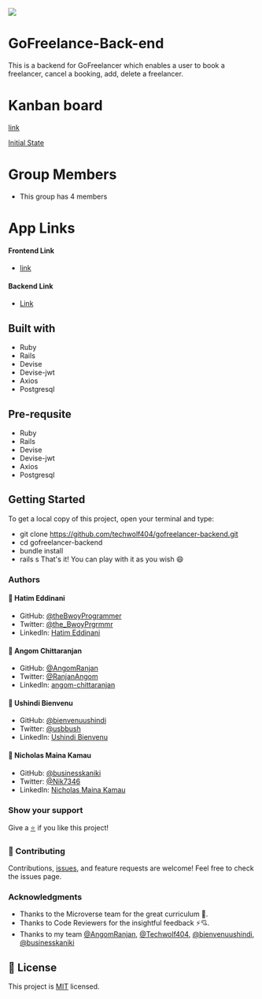 [![](https://img.shields.io/badge/Four-Micronauts-blue)](https://github.com/AngomRanjan)

# GoFreelance-Back-end

This is a backend for GoFreelancer which enables a user to book a freelancer, cancel a booking, add, delete a freelancer.
# Kanban board

[link](https://github.com/users/bienvenuushindi/projects/3)

[Initial State](https://user-images.githubusercontent.com/26736582/205078094-ae3ac4b5-d300-457e-9378-cb8fe10c9e85.gif)
# Group Members
- This group has 4 members 
# App Links
#### Frontend Link
- [link](https://github.com/bienvenuushindi/booking-app)
#### Backend Link
- [Link](https://github.com/techwolf404/gofreelancer-backend)

## Built with
  - Ruby
  - Rails
  - Devise
  - Devise-jwt
  - Axios
  - Postgresql

## Pre-requsite
  - Ruby
  - Rails
  - Devise
  - Devise-jwt
  - Axios
  - Postgresql

## Getting Started
 To get a local copy of this project, open your terminal and type:
  - git clone https://github.com/techwolf404/gofreelancer-backend.git
  - cd gofreelancer-backend
  - bundle install
  - rails s
 That's it! You can play with it as you wish 😄
 
### Authors

#### 👤 Hatim Eddinani

- GitHub: [@theBwoyProgrammer](https://github.com/theBwoyProgrammer)
- Twitter: [@the_BwoyPrgrmmr](https://twitter.com/the_BwoyPrgrmmr)
- LinkedIn: [Hatim Eddinani](https://www.linkedin.com/in/hatimdev/)

#### 👤 Angom Chittaranjan

- GitHub: [@AngomRanjan](https://github.com/AngomRanjan)
- Twitter: [@RanjanAngom](https://twitter.com/RanjanAngom)
- LinkedIn: [angom-chittaranjan](https://linkedin.com/in/angom-chittaranjan)

#### 👤 Ushindi Bienvenu

- GitHub: [@bienvenuushindi](https://github.com/bienvenuushindi)
- Twitter: [@usbbush](https://twitter.com/usbbush)
- LinkedIn: [Ushindi Bienvenu](http://www.linkedin.com/in/usbbush)

#### 👤 Nicholas Maina Kamau

- GitHub: [@businesskaniki](https://github.com/businesskaniki)
- Twitter: [@Nik7346](https://twitter.com/Nik7346)
- LinkedIn: [Nicholas Maina Kamau](https://www.linkedin.com/in/nicholas-maina-kamau/)

### Show your support
Give a [⭐️](../../stargazers) if you like this project!

### 🤝 Contributing
Contributions, [issues](../../issues), and feature requests are welcome! Feel free to check the issues page.

### Acknowledgments

- Thanks to the Microverse team for the great curriculum 🙌.
- Thanks to Code Reviewers for the insightful feedback ⚡💘.
- Thanks to my team [@AngomRanjan](https://github.com/AngomRanjan), [@Techwolf404](https://github.com/techwolf404), [@bienvenuushindi](https://github.com/bienvenuushindi), [@businesskaniki](https://github.com/businesskaniki)

## 📝 License

This project is [MIT](LICENSE) licensed.
